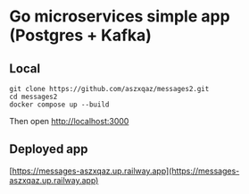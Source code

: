 # Go microservices simple app (Postgres + Kafka)

## Local

    git clone https://github.com/aszxqaz/messages2.git
    cd messages2
    docker compose up --build

Then open [http://localhost:3000](http://localhost:3000)

## Deployed app

[https://messages-aszxqaz.up.railway.app](https://messages-aszxqaz.up.railway.app)
